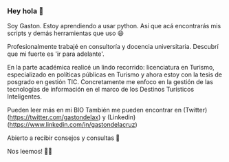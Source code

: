 ###  Hey hola 👋
Soy Gaston. Estoy aprendiendo a usar python. Así que acá encontrarás mis scripts y demás herramientas que uso 😄

Profesionalmente trabajé en consultoría y docencia universitaria. Descubrí que mi fuerte es 'ir para adelante'.

En la parte académica realicé un lindo recorrido: licenciatura en Turismo, especializado en políticas públicas en Turismo y ahora estoy con la tesis de posgrado en gestión TIC.
Concretamente me enfoco en la gestión de las tecnologías de información en el marco de los Destinos Turísticos Inteligentes.

Pueden leer más en mi BIO
También me pueden encontrar en (Twitter)(https://twitter.com/gastondelax) y (Linkedin)(https://www.linkedin.com/in/gastondelacruz)

Abierto a recibir consejos y consultas 💬

Nos leemos! 👋👋

<!--
**gastondelax/gastondelax** is a ✨ _special_ ✨ repository because its `README.md` (this file) appears on your GitHub profile.

Here are some ideas to get you started:

- 🔭 I’m currently working on ...
- 🌱 I’m currently learning ...
- 👯 I’m looking to collaborate on ...
- 🤔 I’m looking for help with ...
- 💬 Ask me about ...
- 📫 How to reach me: ...
- 😄 Pronouns: ...
- ⚡ Fun fact: ...
-->
